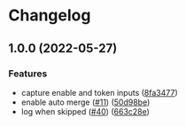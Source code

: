 # Changelog

## 1.0.0 (2022-05-27)


### Features

* capture enable and token inputs ([8fa3477](https://github.com/kenhowardpdx/auto-merge-action/commit/8fa34770e7bc8ece0d5d399c8f7cf86b8b7e8e5b))
* enable auto merge ([#11](https://github.com/kenhowardpdx/auto-merge-action/issues/11)) ([50d98be](https://github.com/kenhowardpdx/auto-merge-action/commit/50d98be070d6e7e73470cd98fa8e767f89d9d4be))
* log when skipped ([#40](https://github.com/kenhowardpdx/auto-merge-action/issues/40)) ([663c28e](https://github.com/kenhowardpdx/auto-merge-action/commit/663c28ec5cb9ce77eda61883e8ccbd598e7d37a4))

